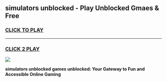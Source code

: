 
## simulators unblocked - Play Unblocked Gmaes & Free
<h3>
<a href="https://news.freeplayer.one?title=simulators_unblocked&ref=23F">CLICK TO PLAY</a></h3>
<hr>

<h3>
<a href="https://news.freeplayer.one?title=simulators_unblocked&ref=23F">CLICK 2 PLAY</a>
  
</h3>

<a href="https://news.freeplayer.one?title=simulators_unblocked&ref=23F/"><img src="https://clearcache.store/games.png"></a>


**simulators unblocked games unblocked: Your Gateway to Fun and Accessible Online Gaming**
